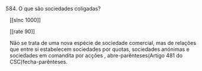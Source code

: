 584. O que  são sociedades coligadas?

[[slnc 1000]]

[[rate 90]]


Não  se  trata  de  uma  nova  espécie  de  sociedade  comercial,  mas  de  relações  que  entre  si estabelecem  sociedades  por  quotas,  sociedades  anónimas  e  sociedades  em  comandita  por acções , abre-parênteses(Artigo 481 do CSC)fecha-parênteses.

